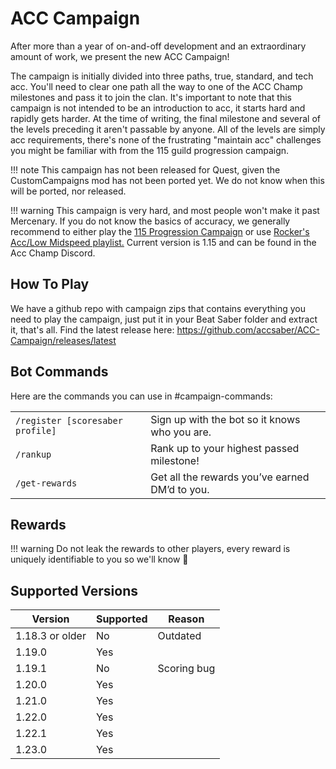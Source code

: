 # ACC Campaign

After more than a year of on-and-off development and an extraordinary amount of work, we present the new ACC Campaign!

The campaign is initially divided into three paths, true, standard, and tech acc. You'll need to clear one path all the way to one of the ACC Champ milestones and pass it to join the clan. It's important to note that this campaign is not intended to be an introduction to acc, it starts hard and rapidly gets harder. At the time of writing, the final milestone and several of the levels preceding it aren't passable by anyone. All of the levels are simply acc requirements, there's none of the frustrating "maintain acc" challenges you might be familiar with from the 115 guild progression campaign.

!!! note
    This campaign has not been released for Quest, given the CustomCampaigns mod has not been ported yet. We do not know when this will be ported, nor released.

!!! warning
    This campaign is very hard, and most people won't make it past Mercenary. If you do not know the basics of accuracy, we generally recommend to either play the [115 Progression Campaign](https://discord.gg/j8m8cxr) or use [Rocker's Acc/Low Midspeed playlist.](https://canary.discord.com/channels/762899616986955787/762911163004223498/992423476642193469) Current version is 1.15 and can be found in the Acc Champ Discord.

## How To Play

We have a github repo with campaign zips that contains everything you need to play the campaign, just put it in your Beat Saber folder and extract it, that's all.
Find the latest release here: https://github.com/accsaber/ACC-Campaign/releases/latest

## Bot Commands

Here are the commands you can use in #campaign-commands:

<table>
  <tbody>
    <tr>
      <td>
        <code>/register [scoresaber profile]</code>
      </td>
      <td>Sign up with the bot so it knows who you are.</td>
    </tr>
    <tr>
      <td>
        <code>/rankup</code>
      </td>
      <td>Rank up to your highest passed milestone!</td>
    </tr>
    <tr>
      <td>
        <code>/get-rewards</code>
      </td>
      <td>Get all the rewards you’ve earned DM’d to you.</td>
    </tr>
  </tbody>
</table>

## Rewards
!!! warning
    Do not leak the rewards to other players, every reward is uniquely identifiable to you so we'll know 👀

## Supported Versions
Version | Supported | Reason
---|---|---
1.18.3 or older | No | Outdated
1.19.0 | Yes
1.19.1 | No | Scoring bug
1.20.0 | Yes
1.21.0 | Yes
1.22.0 | Yes
1.22.1 | Yes
1.23.0 | Yes